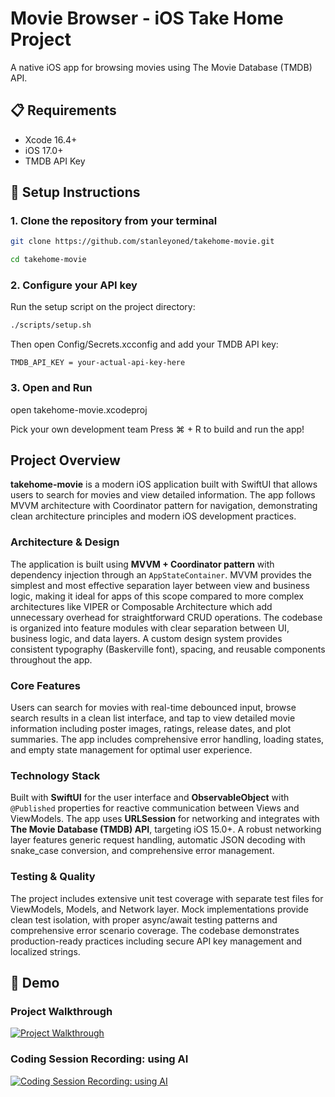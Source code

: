 # Movie Browser - iOS Take Home Project

A native iOS app for browsing movies using The Movie Database (TMDB) API.

## 📋 Requirements

- Xcode 16.4+
- iOS 17.0+
- TMDB API Key

## 🚀 Setup Instructions

### 1. Clone the repository from your terminal
```bash
git clone https://github.com/stanleyoned/takehome-movie.git

cd takehome-movie
```

### 2. Configure your API key

Run the setup script on the project directory:
```bash
./scripts/setup.sh
```

Then open Config/Secrets.xcconfig and add your TMDB API key:
```
TMDB_API_KEY = your-actual-api-key-here
```

### 3. Open and Run
open takehome-movie.xcodeproj

Pick your own development team
Press ⌘ + R to build and run the app!

## Project Overview

**takehome-movie** is a modern iOS application built with SwiftUI that allows users to search for movies and view detailed information. The app follows MVVM architecture with Coordinator pattern for navigation, demonstrating clean architecture principles and modern iOS development practices.

### Architecture & Design

The application is built using **MVVM + Coordinator pattern** with dependency injection through an `AppStateContainer`. MVVM provides the simplest and most effective separation layer between view and business logic, making it ideal for apps of this scope compared to more complex architectures like VIPER or Composable Architecture which add unnecessary overhead for straightforward CRUD operations. The codebase is organized into feature modules with clear separation between UI, business logic, and data layers. A custom design system provides consistent typography (Baskerville font), spacing, and reusable components throughout the app.

### Core Features

Users can search for movies with real-time debounced input, browse search results in a clean list interface, and tap to view detailed movie information including poster images, ratings, release dates, and plot summaries. The app includes comprehensive error handling, loading states, and empty state management for optimal user experience.

### Technology Stack

Built with **SwiftUI** for the user interface and **ObservableObject** with `@Published` properties for reactive communication between Views and ViewModels. The app uses **URLSession** for networking and integrates with **The Movie Database (TMDB) API**, targeting iOS 15.0+. A robust networking layer features generic request handling, automatic JSON decoding with snake_case conversion, and comprehensive error management.

### Testing & Quality

The project includes extensive unit test coverage with separate test files for ViewModels, Models, and Network layer. Mock implementations provide clean test isolation, with proper async/await testing patterns and comprehensive error scenario coverage. The codebase demonstrates production-ready practices including secure API key management and localized strings.

## 🎥 Demo

### Project Walkthrough

[![Project Walkthrough](https://img.youtube.com/vi/b2Ysl8GZstY/0.jpg)](https://youtu.be/b2Ysl8GZstY)

### Coding Session Recording: using AI

[![Coding Session Recording: using AI](https://img.youtube.com/vi/-H3qnEmyYik/0.jpg)](https://youtu.be/-H3qnEmyYik)
